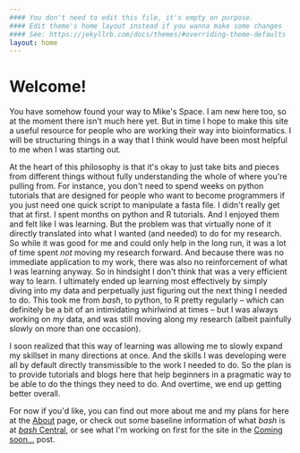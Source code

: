 ```yaml
---
#### You don't need to edit this file, it's empty on purpose.
#### Edit theme's home layout instead if you wanna make some changes
#### See: https://jekyllrb.com/docs/themes/#overriding-theme-defaults
layout: home
---
```


# Welcome!

You have somehow found your way to Mike's Space. I am new here too, so at the moment there isn't much here yet. But in time I hope to make this site a useful resource for people who are working their way into bioinformatics. I will be structuring things in a way that I think would have been most helpful to me when I was starting out.  

At the heart of this philosophy is that it's okay to just take bits and pieces from different things without fully understanding the whole of where you're pulling from. For instance, you don't need to spend weeks on python tutorials that are designed for people who want to become programmers if you just need one quick script to manipulate a fasta file. I didn't really get that at first. I spent months on python and R tutorials. And I enjoyed them and felt like I was learning. But the problem was that virtually none of it directly translated into what I wanted (and needed) to do for my research. So while it was good for me and could only help in the long run, it was a lot of time spent *not* moving my research forward. And because there was no immediate application to my work, there was also no reinforcement of what I was learning anyway. So in hindsight I don't think that was a very efficient way to learn. I ultimately ended up learning most effectively by simply diving into my data and perpetually just figuring out the next thing I needed to do. This took me from *bash*, to python, to R pretty regularly – which can definitely be a bit of an intimidating whirlwind at times – but I was always working on *my* data, and was still moving along my research (albeit painfully slowly on more than one occasion). 

I soon realized that this way of learning was allowing me to slowly expand my skillset in many directions at once. And the skills I was developing were all by default directly transmissible to the work I needed to do. So the plan is to provide tutorials and blogs here that help beginners in a pragmatic way to be able to do the things they need to do. And overtime, we end up getting better overall. 


For now if you'd like, you can find out more about me and my plans for here at the [About](/about/) page, or check out some baseline information of what *bash* is at [*bash* Central](/bash.html), or see what I'm working on first for the site in the [Coming soon...](/2017/09/11/coming-soon.html) post. 
